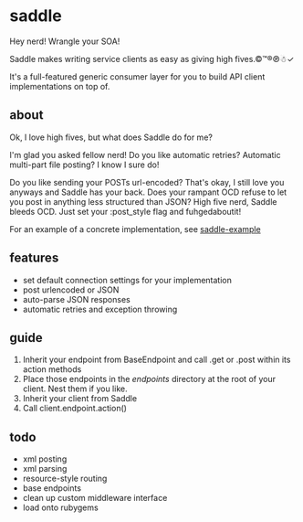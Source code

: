 # saddle

Hey nerd! Wrangle your SOA!


Saddle makes writing service clients as easy as giving high fives.©™®℗☃✓

It's a full-featured generic consumer layer for you to build API client implementations on top of.


## about

Ok, I love high fives, but what does Saddle do for me?

I'm glad you asked fellow nerd! Do you like automatic retries? Automatic multi-part file posting? I know I sure do!

Do you like sending your POSTs url-encoded? That's okay, I still love you anyways and Saddle has your back. Does your rampant OCD refuse to let you post in anything less structured than JSON? High five nerd, Saddle bleeds OCD. Just set your :post_style flag and fuhgedaboutit!

For an example of a concrete implementation, see [saddle-example](https://github.com/mLewisLogic/saddle-example)


## features
* set default connection settings for your implementation
* post urlencoded or JSON
* auto-parse JSON responses
* automatic retries and exception throwing


## guide
1. Inherit your endpoint from BaseEndpoint and call .get or .post within its action methods
2. Place those endpoints in the *endpoints* directory at the root of your client. Nest them if you like.
3. Inherit your client from Saddle
4. Call client.endpoint.action()


## todo
* xml posting
* xml parsing
* resource-style routing
* base endpoints
* clean up custom middleware interface
* load onto rubygems
